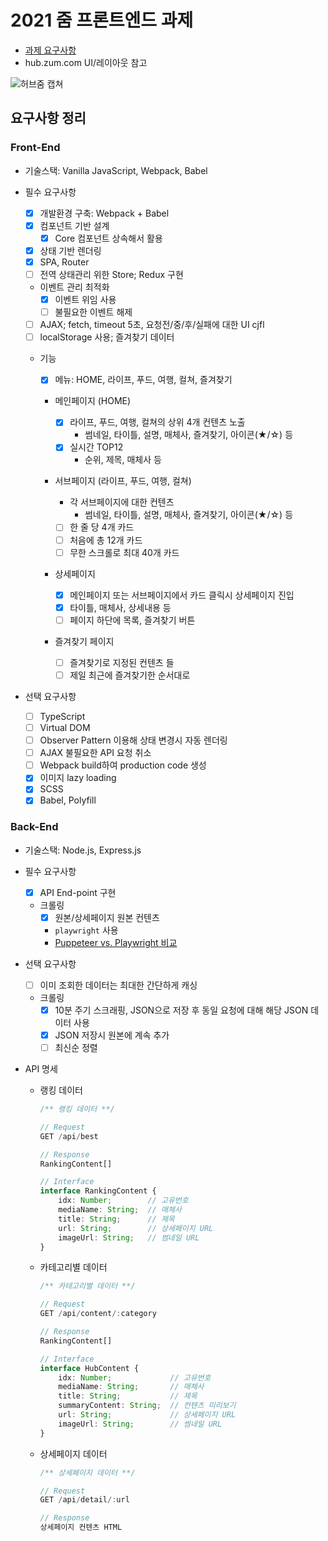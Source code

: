 # 2021 줌 프론트엔드 과제

- [과제 요구사항](https://www.notion.so/c4c70fbaa3cd4e43a299abb0824d93a9)
- hub.zum.com UI/레이아웃 참고

![허브줌 캡쳐](https://i.imgur.com/FLyS9hYb.jpg)

## 요구사항 정리

### Front-End

- 기술스택: Vanilla JavaScript, Webpack, Babel

- 필수 요구사항

  - [x] 개발환경 구축: Webpack + Babel
  - [x] 컴포넌트 기반 설계
    - [x] Core 컴포넌트 상속해서 활용
  - [x] 상태 기반 렌더링
  - [x] SPA, Router
  - [ ] 전역 상태관리 위한 Store; Redux 구현
  - 이벤트 관리 최적화
    - [x] 이벤트 위임 사용
    - [ ] 불필요한 이벤트 해제
  - [ ] AJAX; fetch, timeout 5초, 요청전/중/후/실패에 대한 UI cjfl
  - [ ] localStorage 사용; 즐겨찾기 데이터
  - 기능

    - [x] 메뉴: HOME, 라이프, 푸드, 여행, 컬쳐, 즐겨찾기

    - 메인페이지 (HOME)

      - [x] 라이프, 푸드, 여행, 컬쳐의 상위 4개 컨텐츠 노출
        - 썸네일, 타이틀, 설명, 매체사, 즐겨찾기, 아이콘(★/☆) 등
      - [x] 실시간 TOP12
        - 순위, 제목, 매체사 등

    - 서브페이지 (라이프, 푸드, 여행, 컬쳐)

      - 각 서브페이지에 대한 컨텐츠
        - 썸네일, 타이틀, 설명, 매체사, 즐겨찾기, 아이콘(★/☆) 등
      - [ ] 한 줄 당 4개 카드
      - [ ] 처음에 총 12개 카드
      - [ ] 무한 스크롤로 최대 40개 카드

    - 상세페이지

      - [x] 메인페이지 또는 서브페이지에서 카드 클릭시 상세페이지 진입
      - [x] 타이틀, 매체사, 상세내용 등
      - [ ] 페이지 하단에 목록, 즐겨찾기 버튼

    - 즐겨찾기 페이지
      - [ ] 즐겨찾기로 지정된 컨텐츠 들
      - [ ] 제일 최근에 즐겨찾기한 순서대로

- 선택 요구사항

  - [ ] TypeScript
  - [ ] Virtual DOM
  - [ ] Observer Pattern 이용해 상태 변경시 자동 렌더링
  - [ ] AJAX 불필요한 API 요청 취소
  - [ ] Webpack build하여 production code 생성
  - [x] 이미지 lazy loading
  - [x] SCSS
  - [x] Babel, Polyfill

### Back-End

- 기술스택: Node.js, Express.js
- 필수 요구사항

  - [x] API End-point 구현
  - 크롤링
    - [x] 원본/상세페이지 원본 컨텐츠
    - `playwright` 사용
    - [Puppeteer vs. Playwright 비교](./_wiki/01.puppeteer-playwriter.md)

- 선택 요구사항

  - [ ] 이미 조회한 데이터는 최대한 간단하게 캐싱
  - 크롤링
    - [x] 10분 주기 스크래핑, JSON으로 저장 후 동일 요청에 대해 해당 JSON 데이터 사용
    - [x] JSON 저장시 원본에 계속 추가
    - [ ] 최신순 정렬

- API 명세

  - 랭킹 데이터

    ```typescript
    /** 랭킹 데이터 **/

    // Request
    GET /api/best

    // Response
    RankingContent[]

    // Interface
    interface RankingContent {
        idx: Number;        // 고유번호
        mediaName: String;  // 매체사
        title: String;      // 제목
        url: String;        // 상세페이지 URL
        imageUrl: String;   // 썸네일 URL
    }
    ```

  - 카테고리별 데이터

    ```typescript
    /** 카테고리별 데이터 **/

    // Request
    GET /api/content/:category

    // Response
    RankingContent[]

    // Interface
    interface HubContent {
        idx: Number;             // 고유번호
        mediaName: String;       // 매체사
        title: String;           // 제목
        summaryContent: String;  // 컨텐츠 미리보기
        url: String;             // 상세페이지 URL
        imageUrl: String;        // 썸네일 URL
    }
    ```

  - 상세페이지 데이터

    ```typescript
    /** 상세페이지 데이터 **/

    // Request
    GET /api/detail/:url

    // Response
    상세페이지 컨텐츠 HTML
    ```
